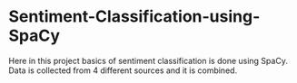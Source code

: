 # Sentiment-Classification-using-SpaCy
Here in this project basics of sentiment classification is done using SpaCy.
Data is collected from 4 different sources and it is combined.
